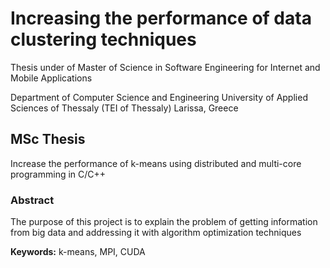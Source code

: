 # Increasing the performance of data clustering techniques
Thesis under of Master of Science in Software Engineering for Internet and Mobile Applications

Department of Computer Science and Engineering
University of Applied Sciences of Thessaly (TEI of Thessaly)
Larissa, Greece

## MSc Thesis
Increase the performance of k-means using distributed and multi-core programming in C/C++

### Abstract
The purpose of this project is to explain the problem of getting information from big data and addressing it with algorithm optimization techniques

**Keywords:** k-means, MPI, CUDA